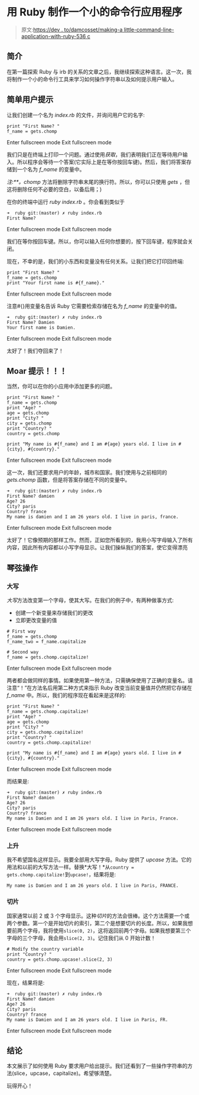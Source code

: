 # 用 Ruby 制作一个小的命令行应用程序

> 原文:[https://dev . to/damcosset/making-a little-command-line-application-with-ruby-536 c](https://dev.to/damcosset/making-a-little-command-line-application-with-ruby-536c)

## 简介

在第一篇探索 Ruby 与 irb 的关系的文章之后，我继续探索这种语言。这一次，我将制作一个小的命令行工具来学习如何操作字符串以及如何提示用户输入。

## 简单用户提示

让我们创建一个名为 *index.rb* 的文件，并询问用户它的名字:

```
print "First Name? "
f_name = gets.chomp 
```

Enter fullscreen mode Exit fullscreen mode

我们只是在终端上打印一个问题。通过使用*获取*，我们表明我们正在等待用户输入。所以程序会等待一个答案(它实际上是在等你按回车键)。然后，我们将答案存储到一个名为 *f_name* 的变量中。

*注:**。chomp* 方法将删除字符串末尾的换行符。所以，你可以只使用 *gets* ，但这将删除任何不必要的空白，以备后用；)

在你的终端中运行 *ruby index.rb* 。你会看到类似于

```
➜  ruby git:(master) ✗ ruby index.rb
First Name? 
```

Enter fullscreen mode Exit fullscreen mode

我们在等你按回车键。所以，你可以输入任何你想要的，按下回车键，程序就会关闭。

现在，不幸的是，我们的小东西和变量没有任何关系。让我们把它打印回终端:

```
print "First Name? "
f_name = gets.chomp
print "Your first name is #{f_name}." 
```

Enter fullscreen mode Exit fullscreen mode

注意#{}用变量名告诉 Ruby 它需要检索存储在名为 *f_name* 的变量中的值。

```
➜  ruby git:(master) ✗ ruby index.rb
First Name? Damien
Your first name is Damien. 
```

Enter fullscreen mode Exit fullscreen mode

太好了！我们夺回来了！

## Moar 提示！！！

当然，你可以在你的小应用中添加更多的问题。

```
print "First Name? "
f_name = gets.chomp
print "Age? "
age = gets.chomp
print "City? "
city = gets.chomp
print "Country? "
country = gets.chomp

print "My name is #{f_name} and I am #{age} years old. I live in #{city}, #{country}." 
```

Enter fullscreen mode Exit fullscreen mode

这一次，我们还要求用户的年龄，城市和国家。我们使用与之前相同的 *gets.chomp* 函数，但是将答案存储在不同的变量中。

```
➜  ruby git:(master) ✗ ruby index.rb
First Name? damien
Age? 26
City? paris
Country? france
My name is damien and I am 26 years old. I live in paris, france. 
```

Enter fullscreen mode Exit fullscreen mode

太好了！它像预期的那样工作。然而，正如您所看到的，我用小写字母输入了所有内容，因此所有内容都以小写字母显示。让我们操纵我们的答案，使它变得漂亮

## 琴弦操作

### 大写

*大写*方法改变第一个字母，使其大写。在我们的例子中，有两种做事方式:

*   创建一个新变量来存储我们的更改
*   立即更改变量的值

```
# First way
f_name = gets.chomp
f_name_two = f_name.capitalize

# Second way
f_name = gets.chomp.capitalize! 
```

Enter fullscreen mode Exit fullscreen mode

两者都会做同样的事情。如果使用第一种方法，只需确保使用了正确的变量名。请注意“！”在方法名后用第二种方式来指示 Ruby 改变当前变量值并仍然把它存储在 *f_name* 中。所以，我们的程序现在看起来是这样的:

```
print "First Name? "
f_name = gets.chomp.capitalize!
print "Age? "
age = gets.chomp
print "City? "
city = gets.chomp.capitalize!
print "Country? "
country = gets.chomp.capitalize!

print "My name is #{f_name} and I am #{age} years old. I live in #{city}, #{country}." 
```

Enter fullscreen mode Exit fullscreen mode

而结果是:

```
➜  ruby git:(master) ✗ ruby index.rb
First Name? damien
Age? 26
City? paris
Country? france
My name is Damien and I am 26 years old. I live in Paris, France. 
```

Enter fullscreen mode Exit fullscreen mode

### 上升

我不希望国名这样显示。我要全部用大写字母。Ruby 提供了 *upcase* 方法。它的用法和以前的大写方法一样。替换*大写！*从`country = gets.chomp.capitalize!`到`upcase!`，结果将是:

`My name is Damien and I am 26 years old. I live in Paris, FRANCE.`

### 切片

国家通常以前 2 或 3 个字母显示。这种*切片*的方法会很棒。这个方法需要一个或两个参数。第一个是开始切片的索引，第二个是想要切片的长度。所以，如果我想要前两个字母，我将使用`slice(0, 2)`，这将返回前两个字母。如果我想要第三个字母的三个字母，我会用`slice(2, 3)`。记住我们从 0 开始计数！

```
# Modify the country variable
print "Country? "
country = gets.chomp.upcase!.slice(2, 3) 
```

Enter fullscreen mode Exit fullscreen mode

现在，结果将是:

```
➜  ruby git:(master) ✗ ruby index.rb
First Name? damien
Age? 26
City? paris
Country? france
My name is Damien and I am 26 years old. I live in Paris, FR. 
```

Enter fullscreen mode Exit fullscreen mode

## 结论

本文展示了如何使用 Ruby 要求用户给出提示。我们还看到了一些操作字符串的方法(slice，upcase，capitalize)。希望够清楚。

玩得开心！